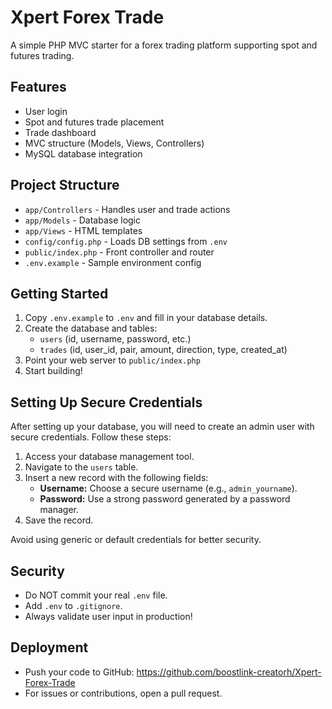 # Xpert Forex Trade

A simple PHP MVC starter for a forex trading platform supporting spot and futures trading.

## Features
- User login
- Spot and futures trade placement
- Trade dashboard
- MVC structure (Models, Views, Controllers)
- MySQL database integration

## Project Structure
- `app/Controllers` - Handles user and trade actions
- `app/Models` - Database logic
- `app/Views` - HTML templates
- `config/config.php` - Loads DB settings from `.env`
- `public/index.php` - Front controller and router
- `.env.example` - Sample environment config

## Getting Started
1. Copy `.env.example` to `.env` and fill in your database details.
2. Create the database and tables:
    - `users` (id, username, password, etc.)
    - `trades` (id, user_id, pair, amount, direction, type, created_at)
3. Point your web server to `public/index.php`
4. Start building!

## Setting Up Secure Credentials

After setting up your database, you will need to create an admin user with secure credentials. Follow these steps:

1. Access your database management tool.
2. Navigate to the `users` table.
3. Insert a new record with the following fields:
   - **Username:** Choose a secure username (e.g., `admin_yourname`).
   - **Password:** Use a strong password generated by a password manager.
4. Save the record.

Avoid using generic or default credentials for better security.

## Security
- Do NOT commit your real `.env` file.
- Add `.env` to `.gitignore`.
- Always validate user input in production!

## Deployment
- Push your code to GitHub: https://github.com/boostlink-creatorh/Xpert-Forex-Trade
- For issues or contributions, open a pull request.